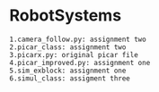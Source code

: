 # RobotSystems

	1.camera_follow.py: assignment two
  	2.picar_class: assignment two
  	3.picarx.py: original picar file
  	4.picar_improved.py: assignment one
  	5.sim_exblock: assignment one
  	6.simul_class: assigment three

